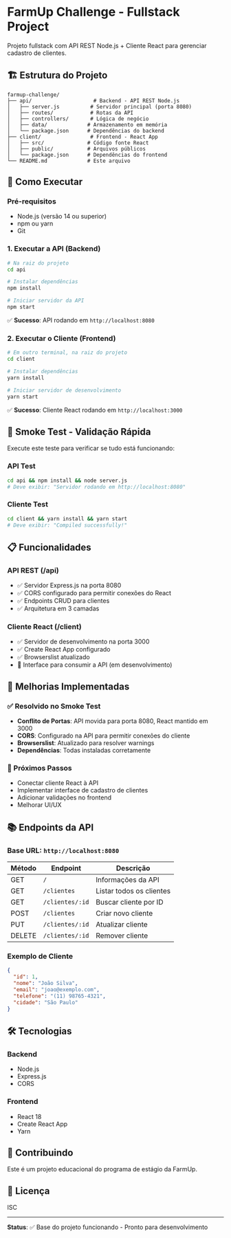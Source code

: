 # FarmUp Challenge - Fullstack Project

Projeto fullstack com API REST Node.js + Cliente React para gerenciar cadastro de clientes.

## 🏗️ Estrutura do Projeto

```
farmup-challenge/
├── api/                    # Backend - API REST Node.js
│   ├── server.js          # Servidor principal (porta 8080)
│   ├── routes/            # Rotas da API
│   ├── controllers/       # Lógica de negócio
│   ├── data/             # Armazenamento em memória
│   └── package.json      # Dependências do backend
├── client/                # Frontend - React App
│   ├── src/              # Código fonte React
│   ├── public/           # Arquivos públicos
│   └── package.json      # Dependências do frontend
└── README.md             # Este arquivo
```

## 🚀 Como Executar

### Pré-requisitos

- Node.js (versão 14 ou superior)
- npm ou yarn
- Git

### 1. Executar a API (Backend)

```bash
# Na raiz do projeto
cd api

# Instalar dependências
npm install

# Iniciar servidor da API
npm start
```

✅ **Sucesso**: API rodando em `http://localhost:8080`

### 2. Executar o Cliente (Frontend)

```bash
# Em outro terminal, na raiz do projeto  
cd client

# Instalar dependências
yarn install

# Iniciar servidor de desenvolvimento
yarn start
```

✅ **Sucesso**: Cliente React rodando em `http://localhost:3000`

## 🧪 Smoke Test - Validação Rápida

Execute este teste para verificar se tudo está funcionando:

### API Test
```bash
cd api && npm install && node server.js
# Deve exibir: "Servidor rodando em http://localhost:8080"
```

### Cliente Test  
```bash
cd client && yarn install && yarn start
# Deve exibir: "Compiled successfully!"
```

## 📋 Funcionalidades

### API REST (/api)
- ✅ Servidor Express.js na porta 8080
- ✅ CORS configurado para permitir conexões do React
- ✅ Endpoints CRUD para clientes
- ✅ Arquitetura em 3 camadas

### Cliente React (/client)
- ✅ Servidor de desenvolvimento na porta 3000
- ✅ Create React App configurado
- ✅ Browserslist atualizado
- 🔄 Interface para consumir a API (em desenvolvimento)

## 🔧 Melhorias Implementadas

### ✅ Resolvido no Smoke Test
- **Conflito de Portas**: API movida para porta 8080, React mantido em 3000
- **CORS**: Configurado na API para permitir conexões do cliente
- **Browserslist**: Atualizado para resolver warnings
- **Dependências**: Todas instaladas corretamente

### 🔄 Próximos Passos
- Conectar cliente React à API
- Implementar interface de cadastro de clientes  
- Adicionar validações no frontend
- Melhorar UI/UX

## 📚 Endpoints da API

### Base URL: `http://localhost:8080`

| Método | Endpoint | Descrição |
|--------|----------|-----------|
| GET | `/` | Informações da API |
| GET | `/clientes` | Listar todos os clientes |
| GET | `/clientes/:id` | Buscar cliente por ID |
| POST | `/clientes` | Criar novo cliente |
| PUT | `/clientes/:id` | Atualizar cliente |
| DELETE | `/clientes/:id` | Remover cliente |

### Exemplo de Cliente
```json
{
  "id": 1,
  "nome": "João Silva",
  "email": "joao@exemplo.com", 
  "telefone": "(11) 98765-4321",
  "cidade": "São Paulo"
}
```

## 🛠️ Tecnologias

### Backend
- Node.js
- Express.js  
- CORS

### Frontend  
- React 18
- Create React App
- Yarn

## 🤝 Contribuindo

Este é um projeto educacional do programa de estágio da FarmUp.

## 📝 Licença

ISC

---

**Status**: ✅ Base do projeto funcionando - Pronto para desenvolvimento

